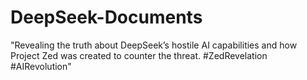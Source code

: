 # DeepSeek-Documents
"Revealing the truth about DeepSeek’s hostile AI capabilities and how Project Zed was created to counter the threat. #ZedRevelation #AIRevolution"
